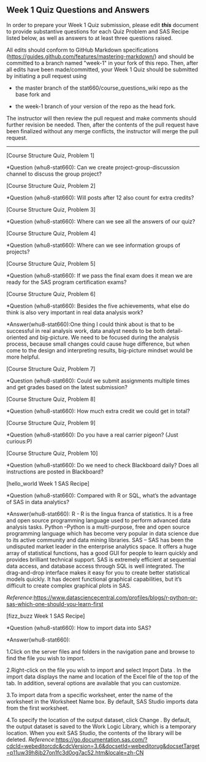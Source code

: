 ## Week 1 Quiz Questions and Answers

In order to prepare your Week 1 Quiz submission, please edit ***this*** document to provide substantive questions for each Quiz Problem and SAS Recipe listed below, as well as answers to at least three questions raised.

All edits should conform to GitHub Markdown specifications (https://guides.github.com/features/mastering-markdown/) and should be committed to a branch named "week-1" in your fork of this repo. Then, after all edits have been made/committed, your Week 1 Quiz should be submitted by initiating a pull request using

- the master branch of the stat660/course_questions_wiki repo as the base fork and

- the week-1 branch of your version of the repo as the head fork.

The instructor will then review the pull request and make comments should further revision be needed. Then, after the contents of the pull request have been finalized without any merge conflicts, the instructor will merge the pull request.



********************************************************************************



[Course Structure Quiz, Problem 1]

*Question (whu8-stat660): Can we create project-group-discussion channel to discuss the group project?



[Course Structure Quiz, Problem 2]

*Question (whu8-stat660): Will posts after 12 also count for extra credits?


[Course Structure Quiz, Problem 3]

*Question (whu8-stat660): Where can we see all the answers of our quiz?


[Course Structure Quiz, Problem 4]

*Question (whu8-stat660): Where can we see information groups of projects?


[Course Structure Quiz, Problem 5]

*Question (whu8-stat660): If we pass the final exam does it mean we are ready for the SAS program certification exams?


[Course Structure Quiz, Problem 6]

*Question (whu8-stat660): Besides the five achievements, what else do think is also very important in real data analysis work?


*Answer(whu8-stat660):One thing I could think about is that to be successful in real analysis work, data analyst needs to be both detail-oriented and big-picture. We need to be focused during the analysis process, because small changes could cause huge difference, but when come to the design and interpreting results, big-picture mindset would be more helpful.


[Course Structure Quiz, Problem 7]

*Question (whu8-stat660): Could we submit assignments multiple times and get grades based on the latest submission?


[Course Structure Quiz, Problem 8]

*Question (whu8-stat660): How much extra credit we could get in total? 


[Course Structure Quiz, Problem 9]

*Question (whu8-stat660):  Do you have a real carrier pigeon? (Just curious:P) 


[Course Structure Quiz, Problem 10]

*Question (whu8-stat660): Do we need to check Blackboard daily? Does all instructions are posted in Blackboard? 


[hello_world Week 1 SAS Recipe]

*Question (whu8-stat660): Compared with R or SQL, what’s the advantage of SAS in data analytics?

*Answer(whu8-stat660): R - R is the lingua franca of statistics. It is a free and open source programming language used to perform advanced data analysis tasks. Python –Python is a multi-purpose, free and open source programming language which has become very popular in data science due to its active community and data mining libraries. SAS – SAS has been the undisputed market leader in the enterprise analytics space. It offers a huge array of statistical functions, has a good GUI for people to learn quickly and provides brilliant technical support.
SAS is extremely efficient at sequential data access, and database access through SQL is well integrated. The drag-and-drop interface makes it easy for you to create better statistical models quickly.  It has decent functional graphical capabilities, but it’s difficult to create complex graphical plots in SAS.

*Reference*:https://www.datasciencecentral.com/profiles/blogs/r-python-or-sas-which-one-should-you-learn-first

[fizz_buzz Week 1 SAS Recipe]

*Question (whu8-stat660): How to import data into SAS?

*Answer(whu8-stat660):

1.Click on the server files and folders in the navigation pane and browse to find the file you wish to import.

2.Right-click on the file you wish to import and select Import Data . In the import data displays the name and location of the Excel file of the top of the tab. In addition, several options are available that you can customize. 

3.To import data from a specific worksheet, enter the name of the worksheet in the Worksheet Name box. By default, SAS Studio imports data from the first worksheet.

4.To specify the location of the output dataset, click Change . By default, the output dataset is saved to the Work Logic Library, which is a temporary location. When you exit SAS Studio, the contents of the library will be deleted.
*Reference*:https://go.documentation.sas.com/?cdcId=webeditorcdc&cdcVersion=3.6&docsetId=webeditorug&docsetTarget=p11uw39h8jb27on1fc3d0og7ac52.htm&locale=zh-CN

